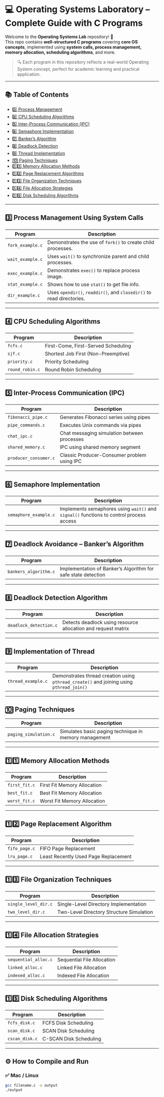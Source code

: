 # 💻 Operating Systems Laboratory – Complete Guide with C Programs

Welcome to the **Operating Systems Lab** repository! 🚀  
This repo contains **well-structured C programs** covering **core OS concepts**, implemented using **system calls, process management, memory allocation, scheduling algorithms**, and more.

> 🔍 Each program in this repository reflects a real-world Operating System concept, perfect for academic learning and practical application.

---

## 📚 Table of Contents

- [3️⃣ Process Management](#-process-management-using-system-calls)
- [4️⃣ CPU Scheduling Algorithms](#-cpu-scheduling-algorithms)
- [5️⃣ Inter-Process Communication (IPC)](#-inter-process-communication-ipc)
- [6️⃣ Semaphore Implementation](#6-semaphore-implementation)
- [7️⃣ Banker’s Algorithm](#7-deadlock-avoidance---bankers-algorithm)
- [8️⃣ Deadlock Detection](#8-deadlock-detection-algorithm)
- [9️⃣ Thread Implementation](#9-implementation-of-thread)
- [🔟 Paging Techniques](#10-paging-techniques)
- [1️⃣1️⃣ Memory Allocation Methods](#11-memory-allocation-methods)
- [1️⃣2️⃣ Page Replacement Algorithms](#12-page-replacement-algorithm)
- [1️⃣3️⃣ File Organization Techniques](#13-file-organization-techniques)
- [1️⃣4️⃣ File Allocation Strategies](#14-file-allocation-strategies)
- [1️⃣5️⃣ Disk Scheduling Algorithms](#15-disk-scheduling-algorithms)

---

## 3️⃣ Process Management Using System Calls

| Program | Description |
|--------|-------------|
| `fork_example.c` | Demonstrates the use of `fork()` to create child processes. |
| `wait_example.c` | Uses `wait()` to synchronize parent and child processes. |
| `exec_example.c` | Demonstrates `exec()` to replace process image. |
| `stat_example.c` | Shows how to use `stat()` to get file info. |
| `dir_example.c` | Uses `opendir()`, `readdir()`, and `closedir()` to read directories. |

---

## 4️⃣ CPU Scheduling Algorithms

| Program | Description |
|--------|-------------|
| `fcfs.c` | First-Come, First-Served Scheduling |
| `sjf.c` | Shortest Job First (Non-Preemptive) |
| `priority.c` | Priority Scheduling |
| `round_robin.c` | Round Robin Scheduling |

---

## 5️⃣ Inter-Process Communication (IPC)

| Program | Description |
|--------|-------------|
| `fibonacci_pipe.c` | Generates Fibonacci series using pipes |
| `pipe_commands.c` | Executes Unix commands via pipes |
| `chat_ipc.c` | Chat messaging simulation between processes |
| `shared_memory.c` | IPC using shared memory segment |
| `producer_consumer.c` | Classic Producer-Consumer problem using IPC |

---

## 6️⃣ Semaphore Implementation

| Program | Description |
|--------|-------------|
| `semaphore_example.c` | Implements semaphores using `wait()` and `signal()` functions to control process access |

---

## 7️⃣ Deadlock Avoidance – Banker’s Algorithm

| Program | Description |
|--------|-------------|
| `bankers_algorithm.c` | Implementation of Banker’s Algorithm for safe state detection |

---

## 8️⃣ Deadlock Detection Algorithm

| Program | Description |
|--------|-------------|
| `deadlock_detection.c` | Detects deadlock using resource allocation and request matrix |

---

## 9️⃣ Implementation of Thread

| Program | Description |
|--------|-------------|
| `thread_example.c` | Demonstrates thread creation using `pthread_create()` and joining using `pthread_join()` |

---

## 🔟 Paging Techniques

| Program | Description |
|--------|-------------|
| `paging_simulation.c` | Simulates basic paging technique in memory management |

---

## 1️⃣1️⃣ Memory Allocation Methods

| Program | Description |
|--------|-------------|
| `first_fit.c` | First Fit Memory Allocation |
| `best_fit.c` | Best Fit Memory Allocation |
| `worst_fit.c` | Worst Fit Memory Allocation |

---

## 1️⃣2️⃣ Page Replacement Algorithm

| Program | Description |
|--------|-------------|
| `fifo_page.c` | FIFO Page Replacement |
| `lru_page.c` | Least Recently Used Page Replacement |

---

## 1️⃣3️⃣ File Organization Techniques

| Program | Description |
|--------|-------------|
| `single_level_dir.c` | Single-Level Directory Implementation |
| `two_level_dir.c` | Two-Level Directory Structure Simulation |

---

## 1️⃣4️⃣ File Allocation Strategies

| Program | Description |
|--------|-------------|
| `sequential_alloc.c` | Sequential File Allocation |
| `linked_alloc.c` | Linked File Allocation |
| `indexed_alloc.c` | Indexed File Allocation |

---

## 1️⃣5️⃣ Disk Scheduling Algorithms

| Program | Description |
|--------|-------------|
| `fcfs_disk.c` | FCFS Disk Scheduling |
| `scan_disk.c` | SCAN Disk Scheduling |
| `cscan_disk.c` | C-SCAN Disk Scheduling |

---

## ⚙️ How to Compile and Run

### ✅ Mac / Linux
```bash
gcc filename.c -o output
./output
